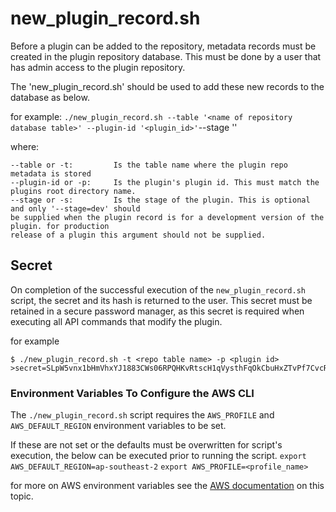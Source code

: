 

# new_plugin_record.sh
Before a plugin can be added to the repository, metadata records must be created in the plugin 
repository database. This must be done by a user that has admin access to the plugin repository.

The 'new_plugin_record.sh' should be used to add these new records to the database as below.

for example:
`./new_plugin_record.sh --table '<name of repository database table>' --plugin-id '<plugin_id>'`--stage '<stage>'

where: 
```
--table or -t:         Is the table name where the plugin repo metadata is stored
--plugin-id or -p:     Is the plugin's plugin id. This must match the plugins root directory name. 
--stage or -s:         Is the stage of the plugin. This is optional and only '--stage=dev' should
be supplied when the plugin record is for a development version of the plugin. for production
release of a plugin this argument should not be supplied. 
```

## Secret 
On completion of the successful execution of the `new_plugin_record.sh` script, the secret 
and its hash is returned to the user. This secret must be retained in a secure password
manager, as this secret is required when executing all API commands that modify the plugin. 

for example 
```
$ ./new_plugin_record.sh -t <repo table name> -p <plugin id>
>secret=SLpW5vnx1bHmVhxYJ1883CWs06RPQHKvRtscH1qVysthFqOkCbuHxZTvPf7CvcRm

```

### Environment Variables To Configure the AWS CLI
The `./new_plugin_record.sh` script requires the `AWS_PROFILE` and `AWS_DEFAULT_REGION` 
environment variables to be set. 

If these are not set or the defaults must be overwritten for script's execution, the below can 
be executed prior to running the script.
`export AWS_DEFAULT_REGION=ap-southeast-2`
`export AWS_PROFILE=<profile_name>`

for more on AWS environment variables see the [AWS documentation](https://docs.aws.amazon.com/cli/latest/userguide/cli-configure-envvars.html)
 on this topic.

